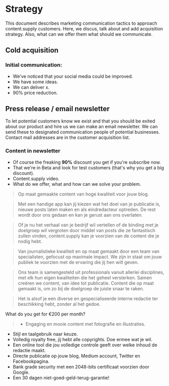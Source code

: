 # Strategy

This document describes marketing communication tactics to approach content.supply customers. Here, we discus, talk about and add acquisition strategy. Also, what can we offer them what should we communicate.    

## Cold acquisition

### Initial communication:

* We've noticed that your social media could be improved.
* We have some ideas.
* We can deliver x.
* 90% price reduction.

## Press release / email newsletter

To let potential customers know we exist and that you should be exited about our product and hire us we can make an email newsletter. We can send these to designated communication people of potential businesses. Contact mail addresses are in the customer acquisition list.

### Content in newsletter

* Of course the freaking **90%** discount you get if you're subscribe now.
* That we're in Beta and look for test customers (that's why you get a big discount).
* Content.supply video.
* What do we offer, what and how can we solve your problem.

> Op maat gemaakte content van hoge kwaliteit voor jouw blog.

> Met een handige app kan jij kiezen wat het doel van je publicatie is, nieuwe posts laten maken en als eindredacteur optreden. De rest wordt door ons gedaan en kan je gerust aan ons overlaten.  

> Of je nu het verhaal van je bedrijf wil vertellen of de binding met je doelgroep wil vergroten door middel van posts die ze fantastisch zullen vinden, content.supply kan je voorzien van de content die je nodig hebt.

> Van journalistieke kwaliteit en op maat gemaakt door een team van specialisten, gefocust op maximale impact. We zijn in staat om jouw publiek te voorzien met de ervaring die jij hen wilt geven.

> Ons team is samengesteld uit professionals vanuit allerlei disciplines, met elk hun eigen kwaliteiten die het geheel versterken. Samen creëren we content, van idee tot publicatie. Content die op maat gemaakt is, om zo bij de doelgroep de juiste snaar te raken.

> Het is alsof je een diverse en gespecialiseerde interne redactie ter beschikking hebt, zonder al het gedoe.

What do you get for €200 per month?

> * Engaging en mooie content met fotografie en illustraties.
* Stijl en taalgebruik naar keuze.
* Volledig royalty free, jij hebt alle copyrights. Doe ermee wat je wil.
* Een online tool die jou volledige controle geeft over welke inhoud de redactie maakt.
* Directe publicatie op jouw blog, Medium account, Twitter en Facebookpagina.
* Bank grade security met een 2048-bits certificaat voorzien door Google.
* Een 30 dagen niet-goed-geld-terug-garantie!
